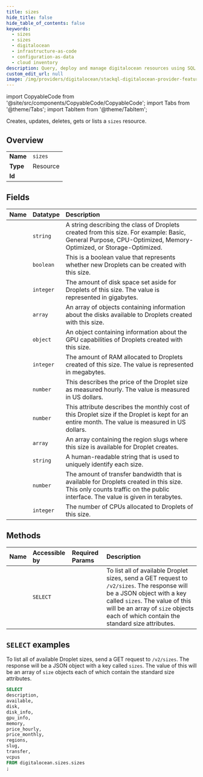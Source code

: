 ```yaml
---
title: sizes
hide_title: false
hide_table_of_contents: false
keywords:
  - sizes
  - sizes
  - digitalocean
  - infrastructure-as-code
  - configuration-as-data
  - cloud inventory
description: Query, deploy and manage digitalocean resources using SQL
custom_edit_url: null
image: /img/providers/digitalocean/stackql-digitalocean-provider-featured-image.png
---
```


import CopyableCode from '@site/src/components/CopyableCode/CopyableCode';
import Tabs from '@theme/Tabs';
import TabItem from '@theme/TabItem';

Creates, updates, deletes, gets or lists a <code>sizes</code> resource.

## Overview
<table><tbody>
<tr><td><b>Name</b></td><td><code>sizes</code></td></tr>
<tr><td><b>Type</b></td><td>Resource</td></tr>
<tr><td><b>Id</b></td><td><CopyableCode code="digitalocean.sizes.sizes" /></td></tr>
</tbody></table>

## Fields
| Name | Datatype | Description |
|:-----|:---------|:------------|
| <CopyableCode code="description" /> | `string` | A string describing the class of Droplets created from this size. For example: Basic, General Purpose, CPU-Optimized, Memory-Optimized, or Storage-Optimized. |
| <CopyableCode code="available" /> | `boolean` | This is a boolean value that represents whether new Droplets can be created with this size. |
| <CopyableCode code="disk" /> | `integer` | The amount of disk space set aside for Droplets of this size. The value is represented in gigabytes. |
| <CopyableCode code="disk_info" /> | `array` | An array of objects containing information about the disks available to Droplets created with this size. |
| <CopyableCode code="gpu_info" /> | `object` | An object containing information about the GPU capabilities of Droplets created with this size. |
| <CopyableCode code="memory" /> | `integer` | The amount of RAM allocated to Droplets created of this size. The value is represented in megabytes. |
| <CopyableCode code="price_hourly" /> | `number` | This describes the price of the Droplet size as measured hourly. The value is measured in US dollars. |
| <CopyableCode code="price_monthly" /> | `number` | This attribute describes the monthly cost of this Droplet size if the Droplet is kept for an entire month. The value is measured in US dollars. |
| <CopyableCode code="regions" /> | `array` | An array containing the region slugs where this size is available for Droplet creates. |
| <CopyableCode code="slug" /> | `string` | A human-readable string that is used to uniquely identify each size. |
| <CopyableCode code="transfer" /> | `number` | The amount of transfer bandwidth that is available for Droplets created in this size. This only counts traffic on the public interface. The value is given in terabytes. |
| <CopyableCode code="vcpus" /> | `integer` | The number of CPUs allocated to Droplets of this size. |

## Methods
| Name | Accessible by | Required Params | Description |
|:-----|:--------------|:----------------|:------------|
| <CopyableCode code="sizes_list" /> | `SELECT` | <CopyableCode code="" /> | To list all of available Droplet sizes, send a GET request to `/v2/sizes`. The response will be a JSON object with a key called `sizes`. The value of this will be an array of `size` objects each of which contain the standard size attributes. |

## `SELECT` examples

To list all of available Droplet sizes, send a GET request to `/v2/sizes`. The response will be a JSON object with a key called `sizes`. The value of this will be an array of `size` objects each of which contain the standard size attributes.


```sql
SELECT
description,
available,
disk,
disk_info,
gpu_info,
memory,
price_hourly,
price_monthly,
regions,
slug,
transfer,
vcpus
FROM digitalocean.sizes.sizes
;
```